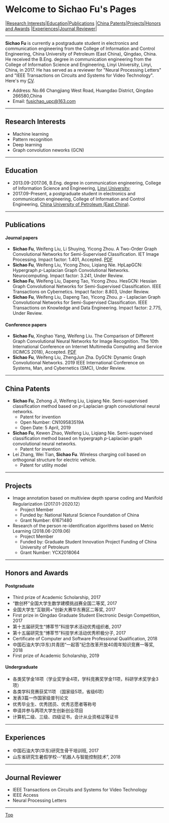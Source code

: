 # Welcome to Sichao Fu's Pages

|[Research Interests](#research-interests)|[Education](#education)|[Publications](#publications)
|[China Patents](#china-patents)|[Projects](#projects)|[Honors and Awards](#honors-and-awards)
|[Experiences](#experiences)|[Journal Reviewer](#journal-reviewer)|

---
**Sichao Fu** is currently a postgraduate student in electronics and communication engineering from the College of Information and Control Engineering, China University of Petroleum (East China), Qingdao, China. He received the B.Eng. degree in communication engineering from the College of Information Science and Engineering, Linyi University, Linyi, China, in 2017. He has served as a reviewer for "Neural Processing Letters" and "IEEE Transactions on Circuits and Systems for Video Technology". Here's my [CV](https://github.com/SichaoFu/MyWebpages/blob/master/CV-Sichao%20Fu.pdf).
* Address: No.66 Changjiang West Road, Huangdao District, Qingdao 266580,China
* Email: fusichao_upc@163.com 

---

## Research Interests
* Machine learning
* Pattern recognition
* Deep learning
* Graph convolution neworks (GCN)

---

## Education
* 2013.09-2017.06, B.Eng. degree in communication engineering, College of Information Science and Engineering, [Linyi University](https://baike.baidu.com/item/%E4%B8%B4%E6%B2%82%E5%A4%A7%E5%AD%A6/297891?fr=aladdin);
* 2017.09-Present, a postgraduate student in electronics and communication engineering, College of Information and Control Engineering, [China University of Petroleum (East China)](https://baike.baidu.com/item/%E4%B8%AD%E5%9B%BD%E7%9F%B3%E6%B2%B9%E5%A4%A7%E5%AD%A6%EF%BC%88%E5%8D%8E%E4%B8%9C%EF%BC%89/4322667?fromtitle=%E4%B8%AD%E5%9B%BD%E7%9F%B3%E6%B2%B9%E5%A4%A7%E5%AD%A6%28%E5%8D%8E%E4%B8%9C%29&fromid=6869367&fr=aladdin).

---

## Publications
#### Journal papers
* **Sichao Fu**, Weifeng Liu, Li Shuying, Yicong Zhou. A Two-Order Graph Convolutional Networks for Semi-Supervised Classification. IET Image Processing. Impact factor: 1.401, Accepted. [PDF](https://doi.org/10.1049/iet-ipr.2018.6224)
* **Sichao Fu**, Weifeng Liu, Yicong Zhou, Liqiang Nie. HpLapGCN: Hypergraph $p$-Laplacian Graph Convolutional Networks. Neurocomputing. Impact factor: 3.241, Under Review.
* **Sichao Fu**, Weifeng Liu, Dapeng Tao, Yicong Zhou. HesGCN: Hessian Graph Convolutional Networks for Semi-Supervised Classification. IEEE Transactions on Cybernetics. Impact factor: 8.803, Under Review.
* **Sichao Fu**, Weifeng Liu, Dapeng Tao, Yicong Zhou. $p$ - Laplacian Graph Convolutional Networks for Semi-Supervised Classification. IEEE Transactions on Knowledge and Data Engineering. Impact factor: 2.775, Under Review.

#### Conference papers
* **Sichao Fu**, Xinghao Yang, Weifeng Liu. The Comparison of Different Graph Convolutional Neural Networks for Image Recognition. The 10th International Conference on Internet Multimedia Computing and Service (ICIMCS 2018), Accepted. [PDF](https://doi.org/10.1145/3240876.3240915)
* **Sichao Fu**, Weifeng Liu, ZhengJun Zha. DyGCN: Dynamic Graph Convolutional Networks. 2019 IEEE International Conference on Systems, Man, and Cybernetics (SMC), Under Review.

---

## China Patents
* **Sichao Fu**, Zehong Ji, Weifeng Liu, Liqiang Nie. Semi-supervised classification method based on $p$-Laplacian graph convolutional neural networks.
  * Patent for invention
  * Open Number: CN109583519A
  * Open Date: 5 April, 2019
* **Sichao Fu**, Kewen Zhao, Weifeng Liu, Liqiang Nie. Semi-supervised classification method based on hypergraph $p$-Laplacian graph convolutional neural networks.
  * Patent for invention
* Lei Zhang, Wei Tian, **Sichao Fu**. Wireless charging coil based on orthogonal structure for electric vehicle.
  * Patent for utility model

---

## Projects
* Image annotation based on multiview depth sparse coding and Manifold Regularization (2017.01-2020.12）
     * Project Member
     * Funded by: National Natural Science Foundation of China 
     * Grant Number: 61671480
* Research of the person re-identification algorithms based on Metric Learning (2018.06-2019.06)
     * Project Member
     * Funded by: Graduate Student Innovation Project Funding of China University of Petroleum  
     * Grant Number: YCX2018064
     
---

## Honors and Awards
#### Postgraduate
* Third prize of Academic Scholarship, 2017
* “数创杯”全国大学生数学建模挑战赛全国二等奖, 2017
* 全国大学生“互联网+”创新大赛华东赛区二等奖, 2017
* First prize in Qingdao Graduate Student Electronic Design Competition, 2017
* 第十五届研究生“博萃节”科技学术活动优秀组织者, 2017
* 第十五届研究生“博萃节”科技学术活动优秀积极分子, 2017
* Certificate of Computer and Software Professional Qualification, 2018
* 中国石油大学(华东)共青团“一起答”纪念改革开放40周年知识竞赛一等奖, 2018
* First prize of Academic Scholarship, 2019

#### Undergraduate
* 各类奖学金18项（学业奖学金4项，学科竞赛奖学金11项，科研学术奖学金3项）
* 各类学科竞赛获奖11项 （国家级5项，省级6项）
* 发表3篇一作国家级普刊论文
* 优秀毕业生、优秀团员、优秀志愿者等称号
* 申请并参与两项大学生创新创业项目
* 计算机二级、三级、四级证书，会计从业资格证等证书

---

## Experiences
* 中国石油大学(华东)研究生骨干培训班, 2017 
* 山东省研究生暑假学校--“机器人与智能控制技术”, 2018

---

## Journal Reviewer
* IEEE Transactions on Circuits and Systems for Video Technology
* IEEE Access
* Neural Processing Letters

---
[Top](#welcome-to-sichao-fus-pages)
